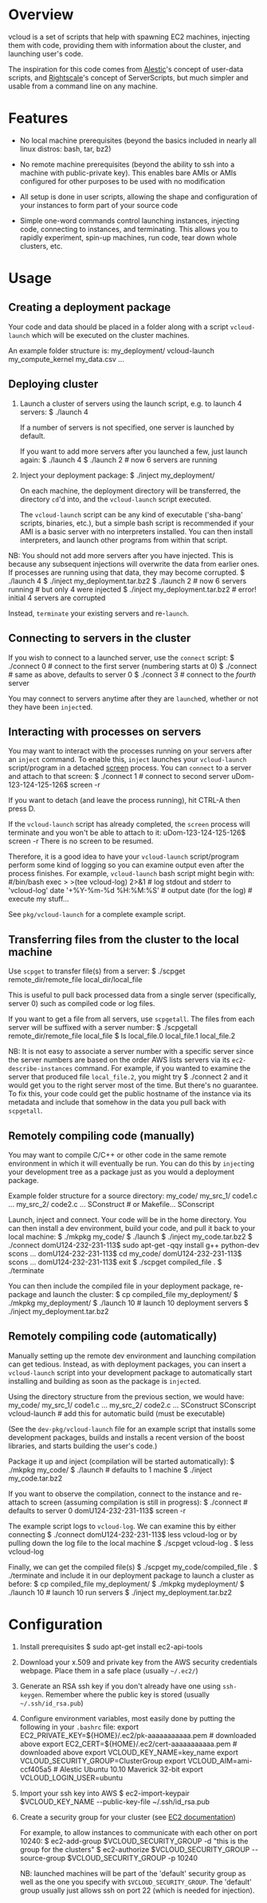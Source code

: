 Overview
========

vcloud is a set of scripts that help with spawning EC2 machines, injecting them with code, providing them with information about the cluster, and launching user's code.

The inspiration for this code comes from [Alestic](http://alestic.com)'s concept of user-data scripts, and [Rightscale](http://rightscale.com)'s concept of ServerScripts, but much simpler and usable from a command line on any machine.

Features
========
* No local machine prerequisites (beyond the basics included in nearly all linux distros: bash, tar, bz2)

* No remote machine prerequisites (beyond the ability to ssh into a machine with public-private key). This enables bare AMIs or AMIs configured for other purposes to be used with no modification

* All setup is done in user scripts, allowing the shape and configuration of your instances to form part of your source code

* Simple one-word commands control launching instances, injecting code, connecting to instances, and terminating. This allows you to rapidly experiment, spin-up machines, run code, tear down whole clusters, etc.

Usage
=====

Creating a deployment package
-----------------------------

Your code and data should be placed in a folder along with a script `vcloud-launch` which will be executed on the cluster machines.

An example folder structure is:
	my_deployment/
		vcloud-launch
		my_compute_kernel
		my_data.csv
		 ...
	
Deploying cluster
-----------------

1.	Launch a cluster of servers using the launch script, e.g. to launch 4 servers:
		$ ./launch 4
	
	If a number of servers is not specified, one server is launched by default.
	
	If you want to add more servers after you launched a few, just launch again:
		$ ./launch 4
		$ ./launch 2	# now 6 servers are running

1.	Inject your deployment package:
		$ ./inject my_deployment/
	
	On each machine, the deployment directory will be transferred, the directory `cd`'d into, and the `vcloud-launch` script executed.
	
	The `vcloud-launch` script can be any kind of executable ('sha-bang' scripts, binaries, etc.), but a simple  bash script is recommended if your AMI is a basic server with no interpreters installed. You can then install interpreters, and launch other programs from within that script.

NB: You should not add more servers after you have injected. This is because any subsequent injections will overwrite the data from earlier ones. If processes are running using that data, they may become corrupted.
		$ ./launch 4
		$ ./inject my_deployment.tar.bz2
		$ ./launch 2						# now 6 servers running
											# but only 4 were injected
		$ ./inject my_deployment.tar.bz2	# error! initial 4 servers are corrupted

Instead, `terminate` your existing servers and re-`launch`.
	
Connecting to servers in the cluster
------------------------------------

If you wish to connect to a launched server, use the `connect` script:
		$ ./connect 0	# connect to the first server (numbering starts at 0)
		$ ./connect		# same as above, defaults to server 0
		$ ./connect 3	# connect to the *fourth* server

You may connect to servers anytime after they are `launch`ed, whether or not they have been `inject`ed.

Interacting with processes on servers
-------------------------------------

You may want to interact with the processes running on your servers after an `inject` command. To enable this, `inject` launches your `vcloud-launch` script/program in a detached [screen](http://www.manpagez.com/man/1/screen/) process. You can `connect` to a server and attach to that screen:
		$ ./connect	1	# connect to second server
		uDom-123-124-125-126$ screen -r

If you want to detach (and leave the process running), hit CTRL-A then press D.

If the `vcloud-launch` script has already completed, the `screen` process will terminate and you won't be able to attach to it:
		uDom-123-124-125-126$ screen -r
		There is no screen to be resumed.

Therefore, it is a good idea to have your `vcloud-launch` script/program perform some kind of logging so you can examine output even after the process finishes. For example, `vcloud-launch` bash script might begin with:
		#/bin/bash
		exec > >(tee vcloud-log) 2>&1 	# log stdout and stderr to 'vcloud-log'
		date '+%Y-%m-%d %H:%M:%S'		# output date (for the log)
		# execute my stuff...

See `pkg/vcloud-launch` for a complete example script.

Transferring files from the cluster to the local machine
--------------------------------------------------------

Use `scpget` to transfer file(s) from a server:
		$ ./scpget remote_dir/remote_file local_dir/local_file

This is useful to pull back processed data from a single server (specifically, server 0) such as compiled code or log files.

If you want to get a file from all servers, use `scpgetall`. The files from each server will be suffixed with a server number:
		$ ./scpgetall remote_dir/remote_file local_file
		$ ls
		local_file.0
		local_file.1
		local_file.2

NB: It is not easy to associate a server number with a specific server since the server numbers are based on the order AWS lists servers via its `ec2-describe-instances` command. For example, if you wanted to examine the server that produced file `local_file.2`, you might try
		$ ./connect 2
and it would get you to the right server most of the time. But there's no guarantee. To fix this, your code could get the public hostname of the instance via its metadata and include that somehow in the data you pull back with `scpgetall`.

Remotely compiling code (manually)
----------------------------------

You may want to compile C/C++ or other code in the same remote environment in which it will eventually be run. You can do this by `inject`ing your development tree as a package just as you would a deployment package.

Example folder structure for a source directory:
		my_code/
			my_src_1/
				code1.c
				 ...
			my_src_2/
				code2.c
				 ...
			SConstruct		# or Makefile...
			SConscript

Launch, inject and connect. Your code will be in the home directory. You can then install a dev environment, build your code, and pull it back to your local machine:
		$ ./mkpkg my_code/
		$ ./launch
		$ ./inject my_code.tar.bz2
		$ ./connect
		domU124-232-231-113$ sudo apt-get -qqy install g++ python-dev scons
		 ...
		domU124-232-231-113$ cd my_code/
		domU124-232-231-113$ scons
		 ...
		domU124-232-231-113$ exit
		$ ./scpget compiled_file .
		$ ./terminate

You can then include the compiled file in your deployment package, re-package and launch the cluster:
		$ cp compiled_file my_deployment/
		$ ./mkpkg my_deployment/
		$ ./launch 10						# launch 10 deployment servers
		$ ./inject my_deployment.tar.bz2

Remotely compiling code (automatically)
---------------------------------------

Manually setting up the remote dev environment and launching compilation can get tedious. Instead, as with deployment packages, you can insert a `vcloud-launch` script into your development package to automatically start installing and building as soon as the package is `inject`ed.

Using the directory structure from the previous section, we would have:
		my_code/
			my_src_1/
				code1.c
				 ...
			my_src_2/
				code2.c
				 ...
			SConstruct
			SConscript
			vcloud-launch	# add this for automatic build (must be executable)

(See the `dev-pkg/vcloud-launch` file for an example script that installs some development packages, builds and installs a recent version of the boost libraries, and starts building the user's code.)

Package it up and inject (compilation will be started automatically):
		$ ./mkpkg my_code/
		$ ./launch							# defaults to 1 machine
		$ ./inject my_code.tar.bz2

If you want to observe the compilation, connect to the instance and re-attach to screen (assuming compilation is still in progress):
		$ ./connect		# defaults to server 0
		domU124-232-231-113$ screen -r

The example script logs to `vcloud-log`. We can examine this by either connecting
		$ ./connect
		domU124-232-231-113$ less vcloud-log
or by pulling down the log file to the local machine
		$ ./scpget vcloud-log .
		$ less vcloud-log
		
Finally, we can get the compiled file(s)
		$ ./scpget my_code/compiled_file .
		$ ./terminate
and include it in our deployment package to launch a cluster as before:
		$ cp compiled_file my_deployment/
		$ ./mkpkg mydeployment/
		$ ./launch 10						# launch 10 run servers
		$ ./inject my_deployment.tar.bz2

Configuration
=============

1.	Install prerequisites
		$ sudo apt-get install ec2-api-tools

1.	Download your x.509 and private key from the AWS security credentials webpage. Place them in a safe place (usually `~/.ec2/`)

1.	Generate an RSA ssh key if you don't already have one using `ssh-keygen`. Remember where the public key is stored (usually `~/.ssh/id_rsa.pub`)

1.	Configure environment variables, most easily done by putting the following in your `.bashrc` file:
		export EC2_PRIVATE_KEY=${HOME}/.ec2/pk-aaaaaaaaaaa.pem	# downloaded above
		export EC2_CERT=${HOME}/.ec2/cert-aaaaaaaaaaa.pem		# downloaded above
		export VCLOUD_KEY_NAME=key_name
		export VCLOUD_SECURITY_GROUP=ClusterGroup
		export VCLOUD_AIM=ami-ccf405a5							# Alestic Ubuntu 10.10 Maverick 32-bit
		export VCLOUD_LOGIN_USER=ubuntu

1.	Import your ssh key into AWS
		$ ec2-import-keypair $VCLOUD_KEY_NAME --public-key-file ~/.ssh/id_rsa.pub
	
1.	Create a security group for your cluster (see [EC2 documentation](http://docs.amazonwebservices.com/AWSEC2/latest/CommandLineReference/))

	For example, to allow instances to communicate with each other on port 10240:
		$ ec2-add-group $VCLOUD_SECURITY_GROUP -d "this is the group for the clusters"
		$ ec2-authorize $VCLOUD_SECURITY_GROUP --source-group $VCLOUD_SECURITY_GROUP -p 10240

	NB: launched machines will be part of the 'default' security group as well as the one you specify with `$VCLOUD_SECURITY_GROUP`. The 'default' group usually just allows ssh on port 22 (which is needed for injection).
